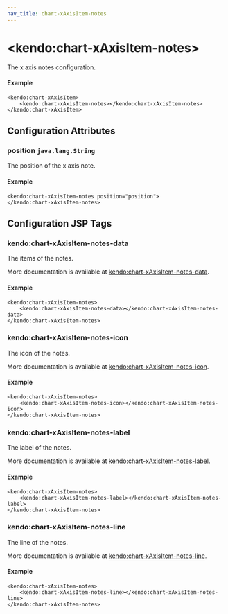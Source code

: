 ```yaml
---
nav_title: chart-xAxisItem-notes
---
```


# \<kendo:chart-xAxisItem-notes\>

The x axis notes configuration.

#### Example
    <kendo:chart-xAxisItem>
        <kendo:chart-xAxisItem-notes></kendo:chart-xAxisItem-notes>
    </kendo:chart-xAxisItem>

## Configuration Attributes

### position `java.lang.String`

The position of the x axis note.

#### Example
    <kendo:chart-xAxisItem-notes position="position">
    </kendo:chart-xAxisItem-notes>


##  Configuration JSP Tags

### kendo:chart-xAxisItem-notes-data

The items of the notes.

More documentation is available at [kendo:chart-xAxisItem-notes-data](/api/wrappers/jsp/chart/xaxisitem-notes-data).

#### Example

    <kendo:chart-xAxisItem-notes>
        <kendo:chart-xAxisItem-notes-data></kendo:chart-xAxisItem-notes-data>
    </kendo:chart-xAxisItem-notes>

### kendo:chart-xAxisItem-notes-icon

The icon of the notes.

More documentation is available at [kendo:chart-xAxisItem-notes-icon](/api/wrappers/jsp/chart/xaxisitem-notes-icon).

#### Example

    <kendo:chart-xAxisItem-notes>
        <kendo:chart-xAxisItem-notes-icon></kendo:chart-xAxisItem-notes-icon>
    </kendo:chart-xAxisItem-notes>

### kendo:chart-xAxisItem-notes-label

The label of the notes.

More documentation is available at [kendo:chart-xAxisItem-notes-label](/api/wrappers/jsp/chart/xaxisitem-notes-label).

#### Example

    <kendo:chart-xAxisItem-notes>
        <kendo:chart-xAxisItem-notes-label></kendo:chart-xAxisItem-notes-label>
    </kendo:chart-xAxisItem-notes>

### kendo:chart-xAxisItem-notes-line

The line of the notes.

More documentation is available at [kendo:chart-xAxisItem-notes-line](/api/wrappers/jsp/chart/xaxisitem-notes-line).

#### Example

    <kendo:chart-xAxisItem-notes>
        <kendo:chart-xAxisItem-notes-line></kendo:chart-xAxisItem-notes-line>
    </kendo:chart-xAxisItem-notes>

